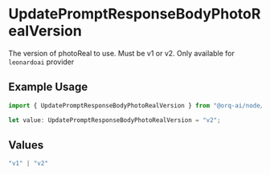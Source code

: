 # UpdatePromptResponseBodyPhotoRealVersion

The version of photoReal to use. Must be v1 or v2. Only available for `leonardoai` provider

## Example Usage

```typescript
import { UpdatePromptResponseBodyPhotoRealVersion } from "@orq-ai/node/models/operations";

let value: UpdatePromptResponseBodyPhotoRealVersion = "v2";
```

## Values

```typescript
"v1" | "v2"
```